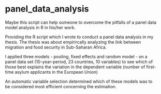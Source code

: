 # panel_data_analysis

Maybe this script can help someone to overcome the pitfalls of a panel data model analysis in R in his/her work.

Providing the R script which I wrote to conduct a panel data analysis in my thesis. The thesis was about empirircally analyzing the link between migration and food security in Sub-Saharan Africa.

I applied three models - pooling, fixed effects and random model - on a panel data set (10-year-period, 23 countries, 10 variables) to see which of those best explains the variation in the dependent variable (number of first-time asylum applicants in the European Union)

An automatic variable selection determined which of these models was to be considered most efficient concerning the estimation. 

